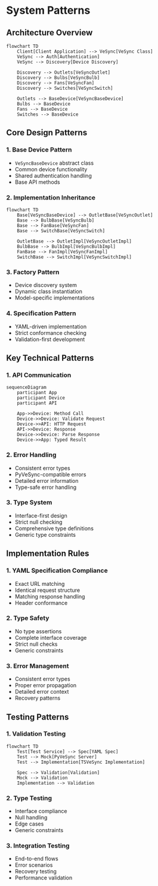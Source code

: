 # System Patterns

## Architecture Overview

```mermaid
flowchart TD
    Client[Client Application] --> VeSync[VeSync Class]
    VeSync --> Auth[Authentication]
    VeSync --> Discovery[Device Discovery]
    
    Discovery --> Outlets[VeSyncOutlet]
    Discovery --> Bulbs[VeSyncBulb]
    Discovery --> Fans[VeSyncFan]
    Discovery --> Switches[VeSyncSwitch]
    
    Outlets --> BaseDevice[VeSyncBaseDevice]
    Bulbs --> BaseDevice
    Fans --> BaseDevice
    Switches --> BaseDevice
```

## Core Design Patterns

### 1. Base Device Pattern
- `VeSyncBaseDevice` abstract class
- Common device functionality
- Shared authentication handling
- Base API methods

### 2. Implementation Inheritance
```mermaid
flowchart TD
    Base[VeSyncBaseDevice] --> OutletBase[VeSyncOutlet]
    Base --> BulbBase[VeSyncBulb]
    Base --> FanBase[VeSyncFan]
    Base --> SwitchBase[VeSyncSwitch]
    
    OutletBase --> OutletImpl[VeSyncOutletImpl]
    BulbBase --> BulbImpl[VeSyncBulbImpl]
    FanBase --> FanImpl[VeSyncFanImpl]
    SwitchBase --> SwitchImpl[VeSyncSwitchImpl]
```

### 3. Factory Pattern
- Device discovery system
- Dynamic class instantiation
- Model-specific implementations

### 4. Specification Pattern
- YAML-driven implementation
- Strict conformance checking
- Validation-first development

## Key Technical Patterns

### 1. API Communication
```mermaid
sequenceDiagram
    participant App
    participant Device
    participant API
    
    App->>Device: Method Call
    Device->>Device: Validate Request
    Device->>API: HTTP Request
    API->>Device: Response
    Device->>Device: Parse Response
    Device->>App: Typed Result
```

### 2. Error Handling
- Consistent error types
- PyVeSync-compatible errors
- Detailed error information
- Type-safe error handling

### 3. Type System
- Interface-first design
- Strict null checking
- Comprehensive type definitions
- Generic type constraints

## Implementation Rules

### 1. YAML Specification Compliance
- Exact URL matching
- Identical request structure
- Matching response handling
- Header conformance

### 2. Type Safety
- No type assertions
- Complete interface coverage
- Strict null checks
- Generic constraints

### 3. Error Management
- Consistent error types
- Proper error propagation
- Detailed error context
- Recovery patterns

## Testing Patterns

### 1. Validation Testing
```mermaid
flowchart TD
    Test[Test Service] --> Spec[YAML Spec]
    Test --> Mock[PyVeSync Server]
    Test --> Implementation[TSVeSync Implementation]
    
    Spec --> Validation[Validation]
    Mock --> Validation
    Implementation --> Validation
```

### 2. Type Testing
- Interface compliance
- Null handling
- Edge cases
- Generic constraints

### 3. Integration Testing
- End-to-end flows
- Error scenarios
- Recovery testing
- Performance validation
